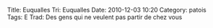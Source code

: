 Title: Euqualles
Tri: Euqualles
Date: 2010-12-03 10:20
Category: patois
Tags: E
Trad: Des gens qui ne veulent pas partir de chez vous
